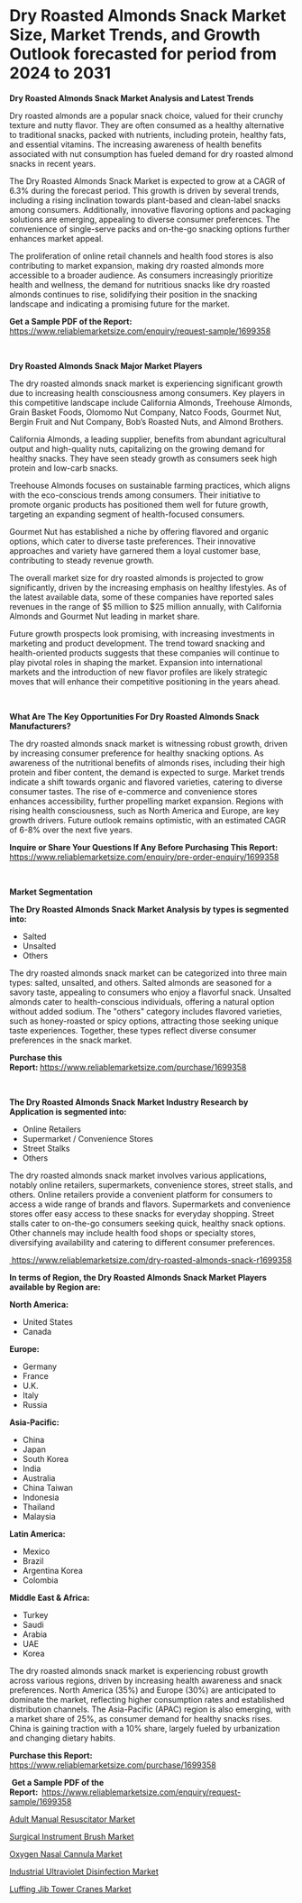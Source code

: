 <p><h1>Dry Roasted Almonds Snack Market Size, Market Trends, and Growth Outlook forecasted for period from 2024 to 2031</h1></p><p><strong>Dry Roasted Almonds Snack Market Analysis and Latest Trends</strong></p>
<p><p>Dry roasted almonds are a popular snack choice, valued for their crunchy texture and nutty flavor. They are often consumed as a healthy alternative to traditional snacks, packed with nutrients, including protein, healthy fats, and essential vitamins. The increasing awareness of health benefits associated with nut consumption has fueled demand for dry roasted almond snacks in recent years.</p><p>The Dry Roasted Almonds Snack Market is expected to grow at a CAGR of 6.3% during the forecast period. This growth is driven by several trends, including a rising inclination towards plant-based and clean-label snacks among consumers. Additionally, innovative flavoring options and packaging solutions are emerging, appealing to diverse consumer preferences. The convenience of single-serve packs and on-the-go snacking options further enhances market appeal.</p><p>The proliferation of online retail channels and health food stores is also contributing to market expansion, making dry roasted almonds more accessible to a broader audience. As consumers increasingly prioritize health and wellness, the demand for nutritious snacks like dry roasted almonds continues to rise, solidifying their position in the snacking landscape and indicating a promising future for the market.</p></p>
<p><strong>Get a Sample PDF of the Report:&nbsp;</strong> <a href="https://www.reliablemarketsize.com/enquiry/request-sample/1699358?utm_campaign=1422&utm_medium=2&utm_source=Github&utm_content=ia&utm_term=20102024&utm_id=dry-roasted-almonds-snack">https://www.reliablemarketsize.com/enquiry/request-sample/1699358</a></p>
<p>&nbsp;</p>
<p><strong>Dry Roasted Almonds Snack Major Market Players</strong></p>
<p><p>The dry roasted almonds snack market is experiencing significant growth due to increasing health consciousness among consumers. Key players in this competitive landscape include California Almonds, Treehouse Almonds, Grain Basket Foods, Olomomo Nut Company, Natco Foods, Gourmet Nut, Bergin Fruit and Nut Company, Bob’s Roasted Nuts, and Almond Brothers.</p><p>California Almonds, a leading supplier, benefits from abundant agricultural output and high-quality nuts, capitalizing on the growing demand for healthy snacks. They have seen steady growth as consumers seek high protein and low-carb snacks. </p><p>Treehouse Almonds focuses on sustainable farming practices, which aligns with the eco-conscious trends among consumers. Their initiative to promote organic products has positioned them well for future growth, targeting an expanding segment of health-focused consumers.</p><p>Gourmet Nut has established a niche by offering flavored and organic options, which cater to diverse taste preferences. Their innovative approaches and variety have garnered them a loyal customer base, contributing to steady revenue growth.</p><p>The overall market size for dry roasted almonds is projected to grow significantly, driven by the increasing emphasis on healthy lifestyles. As of the latest available data, some of these companies have reported sales revenues in the range of $5 million to $25 million annually, with California Almonds and Gourmet Nut leading in market share.</p><p>Future growth prospects look promising, with increasing investments in marketing and product development. The trend toward snacking and health-oriented products suggests that these companies will continue to play pivotal roles in shaping the market. Expansion into international markets and the introduction of new flavor profiles are likely strategic moves that will enhance their competitive positioning in the years ahead.</p></p>
<p>&nbsp;</p>
<p><strong>What Are The Key Opportunities For Dry Roasted Almonds Snack Manufacturers?</strong></p>
<p><p>The dry roasted almonds snack market is witnessing robust growth, driven by increasing consumer preference for healthy snacking options. As awareness of the nutritional benefits of almonds rises, including their high protein and fiber content, the demand is expected to surge. Market trends indicate a shift towards organic and flavored varieties, catering to diverse consumer tastes. The rise of e-commerce and convenience stores enhances accessibility, further propelling market expansion. Regions with rising health consciousness, such as North America and Europe, are key growth drivers. Future outlook remains optimistic, with an estimated CAGR of 6-8% over the next five years.</p></p>
<p><strong>Inquire or Share Your Questions If Any Before Purchasing This Report:</strong> <a href="https://www.reliablemarketsize.com/enquiry/pre-order-enquiry/1699358?utm_campaign=1422&utm_medium=2&utm_source=Github&utm_content=ia&utm_term=20102024&utm_id=dry-roasted-almonds-snack">https://www.reliablemarketsize.com/enquiry/pre-order-enquiry/1699358</a></p>
<p>&nbsp;</p>
<p><strong>Market Segmentation</strong></p>
<p><strong>The Dry Roasted Almonds Snack Market Analysis by types is segmented into:</strong></p>
<p><ul><li>Salted</li><li>Unsalted</li><li>Others</li></ul></p>
<p><p>The dry roasted almonds snack market can be categorized into three main types: salted, unsalted, and others. Salted almonds are seasoned for a savory taste, appealing to consumers who enjoy a flavorful snack. Unsalted almonds cater to health-conscious individuals, offering a natural option without added sodium. The "others" category includes flavored varieties, such as honey-roasted or spicy options, attracting those seeking unique taste experiences. Together, these types reflect diverse consumer preferences in the snack market.</p></p>
<p><strong>Purchase this Report:&nbsp;</strong><a href="https://www.reliablemarketsize.com/purchase/1699358?utm_campaign=1422&utm_medium=2&utm_source=Github&utm_content=ia&utm_term=20102024&utm_id=dry-roasted-almonds-snack">https://www.reliablemarketsize.com/purchase/1699358</a></p>
<p>&nbsp;</p>
<p><strong>The Dry Roasted Almonds Snack Market Industry Research by Application is segmented into:</strong></p>
<p><ul><li>Online Retailers</li><li>Supermarket / Convenience Stores</li><li>Street Stalks</li><li>Others</li></ul></p>
<p><p>The dry roasted almonds snack market involves various applications, notably online retailers, supermarkets, convenience stores, street stalls, and others. Online retailers provide a convenient platform for consumers to access a wide range of brands and flavors. Supermarkets and convenience stores offer easy access to these snacks for everyday shopping. Street stalls cater to on-the-go consumers seeking quick, healthy snack options. Other channels may include health food shops or specialty stores, diversifying availability and catering to different consumer preferences.</p></p>
<p><a href="https://www.reliablemarketsize.com/dry-roasted-almonds-snack-r1699358?utm_campaign=1422&utm_medium=2&utm_source=Github&utm_content=ia&utm_term=20102024&utm_id=dry-roasted-almonds-snack">&nbsp;https://www.reliablemarketsize.com/dry-roasted-almonds-snack-r1699358</a></p>
<p><strong>In terms of Region, the Dry Roasted Almonds Snack Market Players available by Region are:</strong></p>
<p>
    <p> <strong> North America: </strong>
        <ul>
            <li>United States</li>
            <li>Canada</li>
        </ul>
        </p> 
    <p> <strong> Europe: </strong>
        <ul>
            <li>Germany</li>
            <li>France</li>
            <li>U.K.</li>
            <li>Italy</li>
            <li>Russia</li>
        </ul>
        </p> 
    <p> <strong> Asia-Pacific: </strong>
        <ul>
            <li>China</li>
            <li>Japan</li>
            <li>South Korea</li>
            <li>India</li>
            <li>Australia</li>
            <li>China Taiwan</li>
            <li>Indonesia</li>
            <li>Thailand</li>
            <li>Malaysia</li>
        </ul>
        </p> 
    <p> <strong> Latin America: </strong>
        <ul>
            <li>Mexico</li>
            <li>Brazil</li>
            <li>Argentina Korea</li>
            <li>Colombia</li>
        </ul>
        </p> 
    <p> <strong> Middle East & Africa: </strong>
        <ul>
            <li>Turkey</li>
            <li>Saudi</li>
            <li>Arabia</li>
            <li>UAE</li>
            <li>Korea</li>
        </ul>
    </p>
    </p>
<p><p>The dry roasted almonds snack market is experiencing robust growth across various regions, driven by increasing health awareness and snack preferences. North America (35%) and Europe (30%) are anticipated to dominate the market, reflecting higher consumption rates and established distribution channels. The Asia-Pacific (APAC) region is also emerging, with a market share of 25%, as consumer demand for healthy snacks rises. China is gaining traction with a 10% share, largely fueled by urbanization and changing dietary habits.</p></p>
<p><strong>Purchase this Report: </strong><a href="https://www.reliablemarketsize.com/purchase/1699358?utm_campaign=1422&utm_medium=2&utm_source=Github&utm_content=ia&utm_term=20102024&utm_id=dry-roasted-almonds-snack">https://www.reliablemarketsize.com/purchase/1699358</a></p>
<p>&nbsp;<strong>Get a Sample PDF of the Report:&nbsp;&nbsp;</strong><a href="https://www.reliablemarketsize.com/enquiry/request-sample/1699358?utm_campaign=1422&utm_medium=2&utm_source=Github&utm_content=ia&utm_term=20102024&utm_id=dry-roasted-almonds-snack">https://www.reliablemarketsize.com/enquiry/request-sample/1699358</a></p>
<p><strong></strong></p>
<p><p><a href="https://www.linkedin.com/pulse/adult-manual-resuscitator-market-forecast-global-trends-nnlle?utm_campaign=1422&utm_medium=2&utm_source=Github&utm_content=ia&utm_term=20102024&utm_id=dry-roasted-almonds-snack">Adult Manual Resuscitator Market</a></p><p><a href="https://www.linkedin.com/pulse/surgical-instrument-brush-market-outlook-complete-industry-p5xie?utm_campaign=1422&utm_medium=2&utm_source=Github&utm_content=ia&utm_term=20102024&utm_id=dry-roasted-almonds-snack">Surgical Instrument Brush Market</a></p><p><a href="https://www.linkedin.com/pulse/strategic-market-insights-global-oxygen-nasal-cannula-2024-2a1xe?utm_campaign=1422&utm_medium=2&utm_source=Github&utm_content=ia&utm_term=20102024&utm_id=dry-roasted-almonds-snack">Oxygen Nasal Cannula Market</a></p><p><a href="https://github.com/dringals/Market-Research-Report-List-6/blob/main/industrial-ultraviolet-disinfection-market.md?utm_campaign=1422&utm_medium=2&utm_source=Github&utm_content=ia&utm_term=20102024&utm_id=dry-roasted-almonds-snack">Industrial Ultraviolet Disinfection Market</a></p><p><a href="https://issuu.com/reportprime-2/docs/luffing-jib-tower-cranes-market-siz_b85bec0ae5d0b1?utm_campaign=1422&utm_medium=2&utm_source=Github&utm_content=ia&utm_term=20102024&utm_id=dry-roasted-almonds-snack">Luffing Jib Tower Cranes Market</a></p></p>